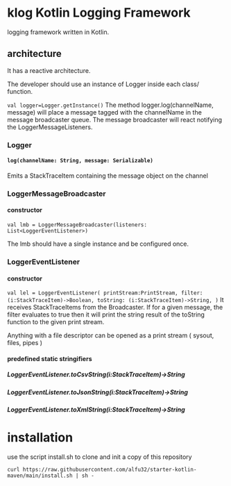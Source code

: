 # klog Kotlin Logging Framework

logging framework written in Kotlin.

## architecture

It has a reactive architecture.

The developer should use an instance of Logger
inside each class/ function.

`val logger=Logger.getInstance()`
The method logger.log(channelName, message) will place a message tagged with the channelName in the message broadcaster queue. The message broadcaster will react notifying the LoggerMessageListeners.

### Logger
#### `log(channelName: String, message: Serializable)`

Emits a StackTraceItem containing the message object on the channel
### LoggerMessageBroadcaster
#### constructor

`val lmb = LoggerMessageBroadcaster(listeners: List<LoggerEventListener>)`

The lmb should have a single instance and be configured once.

### LoggerEventListener
#### constructor

`val lel = LoggerEventListener(
  printStream:PrintStream,
  filter:(i:StackTraceItem)->Boolean,
  toString: (i:StackTraceItem)->String,
)`
It receives StackTraceItems from the Broadcaster.
If for a given message, the filter evaluates to true then it will print the string result of the toString function to the given print stream.

Anything with a file descriptor can be opened as a print stream ( sysout, files, pipes )
#### predefined static stringifiers
##### LoggerEventListener.toCsvString(i:StackTraceItem)->String

##### LoggerEventListener.toJsonString(i:StackTraceItem)->String

##### LoggerEventListener.toXmlString(i:StackTraceItem)->String


# installation

use  the script install.sh to clone and init a copy of this repository

`curl https://raw.githubusercontent.com/alfu32/starter-kotlin-maven/main/install.sh | sh -`
